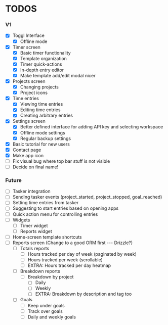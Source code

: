 # TODOS

### V1

- [x] Toggl Interface
  - [x] Offline mode
- [x] Timer screen
  - [x] Basic timer functionality
  - [x] Template organization
  - [x] Timer quick-actions
  - [x] In-depth entry editor
  - [x] Make template add/edit modal nicer
- [x] Projects screen
  - [x] Changing projects
  - [x] Project icons
- [x] Time entries
  - [x] Viewing time entries
  - [x] Editing time entries
  - [x] Creating arbitrary entries
- [x] Settings screen
  - [x] Better defined interface for adding API key and selecting workspace
  - [x] Offline mode settings
  - [x] Regular backup settings
- [x] Basic tutorial for new users
- [x] Contact page
- [x] Make app icon
- [ ] Fix visual bug where top bar stuff is not visible
- [ ] Decide on final name!

### Future

- [ ] Tasker integration
- [ ] Sending tasker events (project_started, project_stopped, goal_reached)
- [ ] Setting time entries from tasker
- [ ] Suggesting to start entries based on opening apps
- [ ] Quick action menu for controlling entries
- [ ] Widgets
  - [ ] Timer widget
  - [ ] Reports widget
- [ ] Home-screen template shortcuts
- [ ] Reports screen (Change to a good ORM first --- Drizzle?)
  - [ ] Totals reports
    - [ ] Hours tracked per day of week (paginated by week)
    - [ ] Hours tracked per week (scrollable)
    - [ ] EXTRA: Hours tracked per day heatmap
  - [ ] Breakdown reports
    - [ ] Breakdown by project
      - [ ] Daily
      - [ ] Weekly
      - [ ] EXTRA: Breakdown by description and tag too
  - [ ] Goals
    - [ ] Keep under goals
    - [ ] Track over goals
    - [ ] Daily and weekly goals
